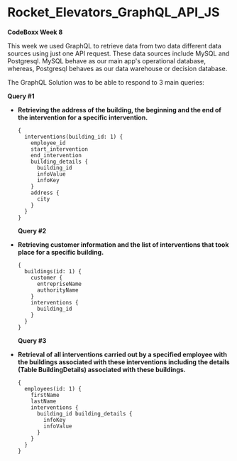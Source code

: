 # Rocket_Elevators_GraphQL_API_JS

**CodeBoxx Week 8**

This week we used GraphQL to retrieve data from two data different data sources using just one API request. These data sources include MySQL and Postgresql. MySQL behave as our main app's operational database, whereas, Postgresql behaves as our data warehouse or decision database.

The GraphQL Solution was to be able to respond to 3 main queries:
  
  **Query #1**
* **Retrieving the address of the building, the beginning and the end of the intervention for a specific intervention.**
    
      {
        interventions(building_id: 1) {
          employee_id
          start_intervention
          end_intervention
          building_details {
            building_id
            infoValue
            infoKey
          }
          address {
            city
          }
        }
      }

  
  **Query #2**
* **Retrieving customer information and the list of interventions that took place for a specific building.**
      
      { 
        buildings(id: 1) { 
          customer { 
            entrepriseName 
            authorityName
          } 
          interventions {
            building_id
          } 
        } 
      }
      
  **Query #3**
* **Retrieval of all interventions carried out by a specified employee with the buildings associated with these interventions including the details (Table BuildingDetails)      associated with these buildings.**
      
      { 
        employees(id: 1) { 
          firstName 
          lastName 
          interventions {
            building_id building_details {  
              infoKey 
              infoValue 
            }  
          }
        } 
      }
